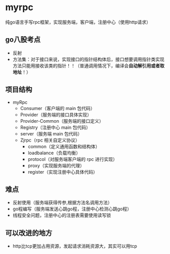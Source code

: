 # myrpc
纯go语言手写rpc框架，实现服务端，客户端，注册中心（使用http请求）
## go八股考点
- 反射
- 方法集：对于接口来说，实现接口的指针结构体后，接口想要调用指针类实现方法只能用接收该类的指针！！（普通调用情况下，编译会**自动解引用或者取地址**！）
## 项目结构
- myRpc
  - Consumer（客户端的 main 包代码）
  - Provider（服务端的接口具体实现）
  - Provider-Common（服务端的接口定义）
  - Registry（注册中心 main 包代码）
  - server（服务端 main 包代码）
  - Zjrpc（rpc 相关自定义协议）
    - common（定义通用函数和结构体）
    - loadbalance（负载均衡）
    - protocol（对服务端客户端的 rpc 进行实现）
    - proxy（实现服务端的代理）
    - register（实现注册中心具体代码）


## 难点
- 反射使用（服务端获得传参,根据方法名调用方法）
- go程编写（服务端发送心跳go程，注册中心检测心跳go程）
- 线程安全问题，注册中心的注册表需要使用读写锁
## 可以改进的地方
- http比tcp更加占用资源，发起请求消耗资源大，其实可以用tcp

